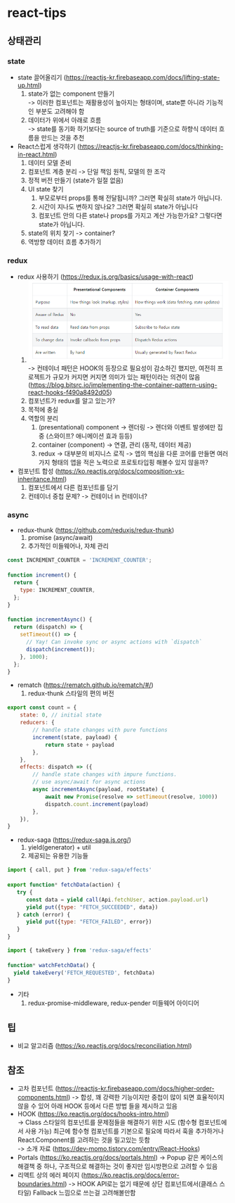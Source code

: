# react-tips
## 상태관리
### state
- state 끌어올리기 (https://reactjs-kr.firebaseapp.com/docs/lifting-state-up.html)
  1. state가 없는 component 만들기  
    -> 이러한 컴포넌트는 재활용성이 높아지는 형태이며, state뿐 아니라 기능적인 부분도 고려해야 함
  2. 데이터가 위에서 아래로 흐름  
    -> state를 동기화 하기보다는 source of truth를 기준으로 하향식 데이터 흐름을 만드는 것을 추천
- React스럽게 생각하기 (https://reactjs-kr.firebaseapp.com/docs/thinking-in-react.html)
  1. 데이터 모델 준비
  2. 컴포넌트 계층 분리 -> 단일 책임 원칙, 모델의 한 조각
  3. 정적 버전 만들기 (state가 일절 없음)
  4. UI state 찾기
     1. 부모로부터 props를 통해 전달됩니까? 그러면 확실히 state가 아닙니다.
     2. 시간이 지나도 변하지 않나요? 그러면 확실히 state가 아닙니다
     3. 컴포넌트 안의 다른 state나 props를 가지고 계산 가능한가요? 그렇다면 state가 아닙니다.
  5. state의 위치 찾기 -> container?
  6. 역방향 데이터 흐름 추가하기
### redux
- redux 사용하기 (https://redux.js.org/basics/usage-with-react)
   1. ![table1](https://raw.githubusercontent.com/windbella/react-tips/master/table1.png)  
   -> 컨테이너 패턴은 HOOK의 등장으로 필요성이 감소하긴 했지만, 여전히 프로젝트가 규모가 커지면 커지면 의미가 있는 패턴이라는 의견이 많음
   (https://blog.bitsrc.io/implementing-the-container-pattern-using-react-hooks-f490a8492d05)
   2. 컴포넌트가 redux를 알고 있는가?
   3. 목적에 충실
   4. 역할의 분리
      1. (presentational) component -> 렌더링 -> 렌더와 이벤트 발생에만 집중 (스와이프? 애니메이션 효과 등등)
      2. container (component) -> 연결, 관리 (동작, 데이터 제공)
      3. redux -> 대부분의 비지니스 로직 -> 앱의 핵심을 다룬 코어를 만들면 여러가지 형태의 앱을 적은 노력으로 프로토타입핑 해볼수 있지 않을까?
- 컴포넌트 합성 (https://ko.reactjs.org/docs/composition-vs-inheritance.html)
   1. 컴포넌트에서 다른 컴포넌트를 담기
   2. 컨테이너 중첩 문제? -> 컨테이너 in 컨테이너?
### async
- redux-thunk (https://github.com/reduxjs/redux-thunk)
  1. promise (async/await)
  2. 추가적인 미들웨어나, 자체 관리
``` javascript
const INCREMENT_COUNTER = 'INCREMENT_COUNTER';

function increment() {
  return {
    type: INCREMENT_COUNTER,
  };
}

function incrementAsync() {
  return (dispatch) => {
    setTimeout(() => {
      // Yay! Can invoke sync or async actions with `dispatch`
      dispatch(increment());
    }, 1000);
  };
}
```
- rematch (https://rematch.github.io/rematch/#/)
  1. redux-thunk 스타일의 편의 버전
``` javascript
export const count = {
	state: 0, // initial state
	reducers: {
		// handle state changes with pure functions
		increment(state, payload) {
			return state + payload
		},
	},
	effects: dispatch => ({
		// handle state changes with impure functions.
		// use async/await for async actions
		async incrementAsync(payload, rootState) {
			await new Promise(resolve => setTimeout(resolve, 1000))
			dispatch.count.increment(payload)
		},
	}),
}
```
- redux-saga (https://redux-saga.js.org/)
  1. yield(generator) + util
  2. 제공되는 유용한 기능들
``` javascript
import { call, put } from 'redux-saga/effects'

export function* fetchData(action) {
   try {
      const data = yield call(Api.fetchUser, action.payload.url)
      yield put({type: "FETCH_SUCCEEDED", data})
   } catch (error) {
      yield put({type: "FETCH_FAILED", error})
   }
}
```
``` javascript
import { takeEvery } from 'redux-saga/effects'

function* watchFetchData() {
  yield takeEvery('FETCH_REQUESTED', fetchData)
}
```
- 기타
  1. redux-promise-middleware, redux-pender 미들웨어 아이디어
## 팁
- 비교 알고리즘 (https://ko.reactjs.org/docs/reconciliation.html)
## 참조
- 고차 컴포넌트 (https://reactjs-kr.firebaseapp.com/docs/higher-order-components.html) -> 합성, 꽤 강력한 기능이지만 중첩이 많이 되면 효율적이지 않을 수 있어 아래 HOOK 등에서 다른 방법 들을 제시하고 있음
- HOOK (https://ko.reactjs.org/docs/hooks-intro.html)  
-> Class 스타일의 컴포넌트를 문제점들을 해결하기 위한 시도 (함수형 컴포넌트에서 사용 가능)
최근에 함수형 컴포넌트를 기본으로 필요에 따라서 훅을 추가하거나 React.Component를 고려하는 것을 밀고있는 듯함  
-> 소개 자료 (https://dev-momo.tistory.com/entry/React-Hooks)
- Portals (https://ko.reactjs.org/docs/portals.html) -> Popup 같은 케이스의 해결책 중 하나, 구조적으로 해결하는 것이 좋지만 임시방편으로 고려할 수 있음
- 리액트 상의 에러 페이지 (https://ko.reactjs.org/docs/error-boundaries.html) -> HOOK API로는 없기 때문에 상단 컴포넌트에서(클래스 스타일) Fallback 느낌으로 쓰는걸 고려해볼만함
